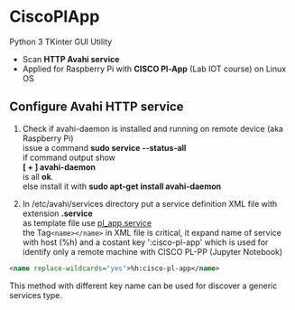 # CiscoPlApp  
Python 3 TKinter GUI  Utility
* Scan **HTTP Avahi service**
* Applied for Raspberry Pi with **CISCO Pl-App** (Lab IOT course) on Linux OS  
## Configure Avahi HTTP service
1. Check if avahi-daemon is installed and running  on remote device (aka  Raspberry Pi)  
issue a command **sudo service --status-all**  
if command output show  
**[ + ]  avahi-daemon**  
is all **ok**.  
else install it with **sudo apt-get install avahi-daemon**  

2. In /etc/avahi/services directory put a service definition XML file with extension **.service**  
as template file use  [pl_app.service](https://github.com/augustodoc/CiscoPlApp/blob/master/pl_app.service)  
the Tag`<name></name>` in XML file is critical, it expand name of service with host (%h) and a costant key ':cisco-pl-app'      which is used for identify only a remote machine with CISCO PL-PP (Jupyter Notebook)  
```xml
<name replace-wildcards="yes">%h:cisco-pl-app</name>
```
This method with different key name can be used for discover a generic services type. 

